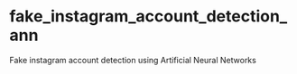 # fake_instagram_account_detection_ann
Fake instagram account detection using Artificial Neural Networks

